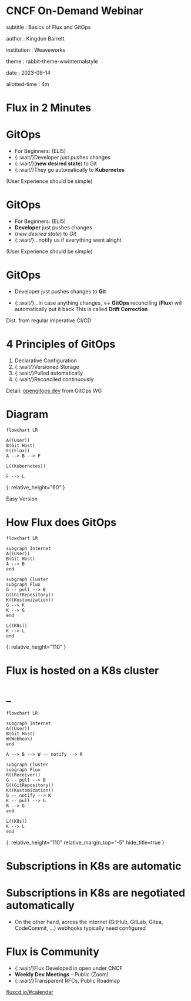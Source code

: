 # CNCF On-Demand Webinar

subtitle
:   Basics of Flux and GitOps

author
:   Kingdon Barrett

institution
:   Weaveworks

theme
:   rabbit-theme-wwinternalstyle

date
:   2023-09-14

allotted-time
:   4m

# Flux in 2 Minutes

# GitOps

* For Beginners: (ELI5)
* {::wait/}Developer just pushes changes
* {::wait/}(**new desired state**) to Git
* {::wait/}They go automatically to **Kubernetes**

(User Experience should be simple)

# GitOps

* For Beginners: (ELI5)
* **Developer** just pushes changes
* (*new desired state*) to _Git_
* {::wait/}...notify us if everything went alright

(User Experience should be simple)

# GitOps

* Developer just pushes changes to **Git**

* {::wait/}...in case anything changes, <->
  **GitOps** reconciling (**Flux**)
  will automatically put it back
  This is called **Drift Correction**

Dist. from regular imperative CI/CD

# 4 Principles of GitOps

1. Declarative Configuration
1. {::wait/}Versioned Storage
1. {::wait/}Pulled automatically
1. {::wait/}Reconciled continuously

Detail: [opengitops.dev](https://opengitops.dev) from GitOps WG

# Diagram

```mermaid
flowchart LR

A((User))
B(Git Host)
F((Flux))
A --> B --> F

L((Kubernetes))

F --> L
```
{:
  relative_height="60"
}

Easy Version

# How Flux does GitOps

```mermaid
flowchart LR

subgraph Internet
A((User))
B(Git Host)
A --> B
end

subgraph Cluster
subgraph Flux
G -- pull --> B
G((GitRepository))
K((Kustomization))
G --> K
K --> G
end

L((K8s))
K --> L
end
```
{:
  relative_height="110"
}

# Flux is hosted on a K8s cluster

# _ 

```mermaid
flowchart LR

subgraph Internet
A((User))
B(Git Host)
W(Webhook)
end

A --> B --> W -- notify --> R

subgraph Cluster
subgraph Flux
R((Receiver))
G -- pull --> B
G((GitRepository))
K((Kustomization))
G -- notify --> K
K -- pull --> G
R --> G
end

L((K8s))
K --> L
end
```
{:
  relative_height="110"
  relative_margin_top="-5"
  hide_title=true
}

# Subscriptions in K8s are automatic

# Subscriptions in K8s are negotiated automatically

* On the other hand, across the internet (GitHub, GitLab, Gitea, CodeCommit, ...) webhooks typically need configured

# Flux is Community

* {::wait/}Flux Developed in open under CNCF
* **Weekly Dev Meetings** - Public (Zoom)
* {::wait/}Transparent RFCs, Public Roadmap

[fluxcd.io/#calendar](https://fluxcd.io/#calendar)
